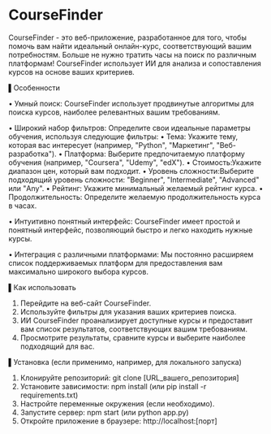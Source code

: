 # CourseFinder
CourseFinder - это веб-приложение, разработанное для того, чтобы помочь вам найти идеальный онлайн-курс, соответствующий вашим потребностям. Больше не нужно тратить часы на поиск по различным платформам! CourseFinder использует ИИ для анализа и сопоставления курсов на основе ваших критериев.

▌Особенности

•  Умный поиск: CourseFinder использует продвинутые алгоритмы для поиска курсов, наиболее релевантных вашим требованиям.

•  Широкий набор фильтров: Определите свои идеальные параметры обучения, используя следующие фильтры:
  •  Тема: Укажите тему, которая вас интересует (например, "Python", "Маркетинг", "Веб-разработка").
  •  Платформа: Выберите предпочитаемую платформу обучения (например, "Coursera", "Udemy", "edX").
  •  Стоимость:Укажите диапазон цен, который вам подходит.
  •  Уровень сложности:Выберите подходящий уровень сложности: "Beginner", "Intermediate", "Advanced" или "Any".
  •  Рейтинг: Укажите минимальный желаемый рейтинг курса.
  •  Продолжительность: Определите желаемую продолжительность курса в часах.

•  Интуитивно понятный интерфейс: CourseFinder имеет простой и понятный интерфейс, позволяющий быстро и легко находить нужные курсы.

•  Интеграция с различными платформами: Мы постоянно расширяем список поддерживаемых платформ для предоставления вам максимально широкого выбора курсов.

▌Как использовать

1. Перейдите на веб-сайт CourseFinder.
2. Используйте фильтры для указания ваших критериев поиска.
3. ИИ CourseFinder проанализирует доступные курсы и предоставит вам список результатов, соответствующих вашим требованиям.
4. Просмотрите результаты, сравните курсы и выберите наиболее подходящий для вас.

▌Установка (если применимо, например, для локального запуска)

1. Клонируйте репозиторий: git clone [URL_вашего_репозитория]
2. Установите зависимости: npm install (или pip install -r requirements.txt)
3. Настройте переменные окружения (если необходимо).
4. Запустите сервер: npm start (или python app.py)
5. Откройте приложение в браузере: http://localhost:[порт]
